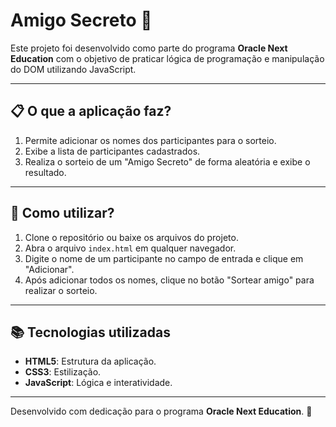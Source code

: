 # Amigo Secreto 🎁

Este projeto foi desenvolvido como parte do programa **Oracle Next Education** com o objetivo de praticar lógica de programação e manipulação do DOM utilizando JavaScript.

---

## 📋 O que a aplicação faz?

1. Permite adicionar os nomes dos participantes para o sorteio.
2. Exibe a lista de participantes cadastrados.
3. Realiza o sorteio de um "Amigo Secreto" de forma aleatória e exibe o resultado.

---

## 🚀 Como utilizar?

1. Clone o repositório ou baixe os arquivos do projeto.
2. Abra o arquivo `index.html` em qualquer navegador.
3. Digite o nome de um participante no campo de entrada e clique em "Adicionar".
4. Após adicionar todos os nomes, clique no botão "Sortear amigo" para realizar o sorteio.

---

## 📚 Tecnologias utilizadas

- **HTML5**: Estrutura da aplicação.
- **CSS3**: Estilização.
- **JavaScript**: Lógica e interatividade.

---

Desenvolvido com dedicação para o programa **Oracle Next Education**. 🚀
